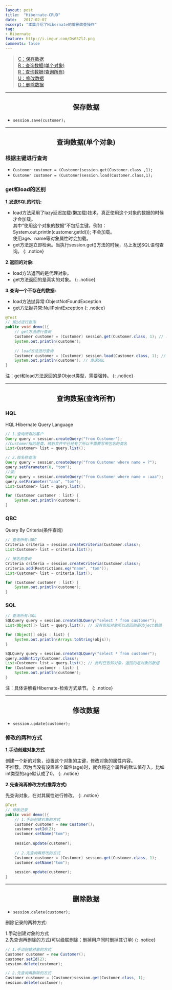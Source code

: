 ```yaml
---
layout: post
title:  "Hibernate-CRUD"
date:   2017-02-07
excerpt: "本篇介绍了Hibernate的增删改查操作"
tag:
- Hibernate
feature: http://i.imgur.com/Ds6S7lJ.png
comments: false
---   
```


><a href="#1">C：保存数据</a>    
><a href="#2">R：查询数据(单个对象)</a>  
><a href="#3">R：查询数据(查询所有)</a>  
><a href="#4">U：修改数据</a>    
><a href="#5">D：删除数据</a>


***

<a name="1"></a>

## <center>保存数据</center>

* `session.save(customer);`  

***

<a name="2"></a>

## <center>查询数据(单个对象)</center>

### 根据主键进行查询

* `Customer customer = (Customer)session.get(Customer.class ,1);`
* `Customer customer = (Customer)session.load(Customer.class,1);`


### get和load的区别

**1.发送SQL的时机:**
	
* load方法采用了lazy延迟加载(懒加载)技术，真正使用这个对象的数据的时候才会加载。  
其中“使用这个对象的数据”不包括主键，例如：  
System.out.println(customer.getId()); 不会加载。  
使用age、name等对象属性时会加载。
* get方法是立即检索。当执行session.get()方法的时候，马上发送SQL语句查询。
{: .notice}

**2.返回的对象:**

* load方法返回的是代理对象。  
* get方法返回的是真实的对象。
{: .notice}

**3.查询一个不存在的数据:**  

* load方法抛异常:ObjectNotFoundException
* get方法抛异常:NullPointException
{: .notice}

```java
@Test
// 按id进行查询
public void demo(){
	// get方法进行查询
	Customer customer = (Customer) session.get(Customer.class, 1); // 马上发生一条SQL进行查询
	System.out.println(customer);
	
	// load方法进行查询
	Customer customer = (Customer) session.load(Customer.class, 1); // 没有发送SQL
	System.out.println(customer); // 发送SQL
}
```

注：get和load方法返回的是Object类型，需要强转。
{: .notice}  

***

<a name="3"></a>

## <center>查询数据(查询所有)</center>

### HQL

HQL:Hibernate Query Language

```java
// 1.查询所有的客户
Query query = session.createQuery("from Customer");
//Customer指的是类，映射文件中已经有了所以不需要写带包名的类名
List<Customer> list = query.list();

// 2.按名称查询
Query query = session.createQuery("from Customer where name = ?");
query.setParameter(0, "tom");
//或:
Query query = session.createQuery("from Customer where name = :aaa");
query.setParameter("aaa", "tom");
List<Customer> list = query.list();

for (Customer customer : list) {
	System.out.println(customer);
}
```


### QBC

Query By Criteria(条件查询)  

```java
// 查询所有:QBC
Criteria criteria = session.createCriteria(Customer.class);
List<Customer> list = criteria.list();

// 按名称查询
Criteria criteria = session.createCriteria(Customer.class);
criteria.add(Restrictions.eq("name", "tom"));
List<Customer> list = criteria.list();

for (Customer customer : list) {
	System.out.println(customer);
}
```


### SQL

```java
// 查询所有:SQL
SQLQuery query = session.createSQLQuery("select * from customer");
List<Object[]> list = query.list(); // 没有告知对象所以返回的是Object数组

for (Object[] objs : list) {
	System.out.println(Arrays.toString(objs));
}

SQLQuery query = session.createSQLQuery("select * from customer");
query.addEntity(Customer.class); 
List<Customer> list = query.list(); // 此时已告知对象，返回的是对象的数组
for (Customer customer : list) {
	System.out.println(customer);
}
```

注：具体讲解看Hibernate-检索方式章节。
{: .notice}

***

<a name="4"></a>

## <center>修改数据</center>

* `session.update(customer);`

### 修改的两种方式

**1.手动创建对象方式**

创建一个新的对象，设置这个对象的主键，修改对象的属性内容。  
不推荐，因为当没有设置某个属性(age)时，就会将这个属性的默认值存入，比如int类型的age默认成了0。
{: .notice}

**2.先查询再修改方式(推荐方式)**   

先查询对象，在对其属性进行修改。
{: .notice}

```java
@Test
// 修改记录
public void demo(){
	// 1.手动创建对象的方式
	Customer customer = new Customer();
	customer.setId(2);
	customer.setName("tom");
	
	session.update(customer);
	
	// 2.先查询再修改的方式
	Customer customer = (Customer) session.get(Customer.class, 1);
	customer.setName("tom");
	
	session.update(customer);
}
```

***

<a name="5"></a>

## <center>删除数据</center>


* `session.delete(customer);`

删除记录的两种方式:  

1.手动创建对象的方式  
2.先查询再删除的方式(可以级联删除：删掉用户同时删掉其订单)
{: .notice}

```java
// 1.手动创建对象的方式
Customer customer = new Customer();
customer.setId(2);
session.delete(customer);

// 2.先查询再删除的方式
Customer customer = (Customer)session.get(Customer.class, 1);
session.delete(customer);
```
